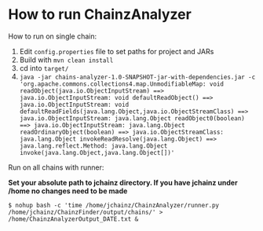# How to run ChainzAnalyzer

How to run on single chain:

1. Edit `config.properties` file to set paths for project and JARs
1. Build with `mvn clean install`
1. cd into `target/`
1. `java -jar chains-analyzer-1.0-SNAPSHOT-jar-with-dependencies.jar -c 'org.apache.commons.collections4.map.UnmodifiableMap: void readObject(java.io.ObjectInputStream) ==> java.io.ObjectInputStream: void defaultReadObject() ==> java.io.ObjectInputStream: void defaultReadFields(java.lang.Object,java.io.ObjectStreamClass) ==> java.io.ObjectInputStream: java.lang.Object readObject0(boolean) ==> java.io.ObjectInputStream: java.lang.Object readOrdinaryObject(boolean) ==> java.io.ObjectStreamClass: java.lang.Object invokeReadResolve(java.lang.Object) ==> java.lang.reflect.Method: java.lang.Object invoke(java.lang.Object,java.lang.Object[])'`

Run on all chains with runner:

  **Set your absolute path to jchainz directory. If you have jchainz under /home no changes need to be made**

`$ nohup bash -c 'time /home/jchainz/ChainzAnalyzer/runner.py /home/jchainz/ChainzFinder/output/chains/' > /home/ChainzAnalyzerOutput_DATE.txt &`
